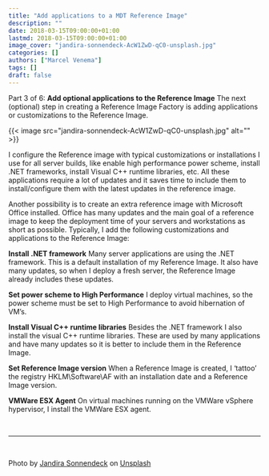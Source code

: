 ```yaml
---
title: "Add applications to a MDT Reference Image"
description: ""
date: 2018-03-15T09:00:00+01:00
lastmd: 2018-03-15T09:00:00+01:00
image_cover: "jandira-sonnendeck-AcW1ZwD-qC0-unsplash.jpg"
categories: []
authors: ["Marcel Venema"] 
tags: []
draft: false
---
```


Part 3 of 6: **Add optional applications to the Reference Image** 
The next (optional) step in creating a Reference Image Factory is adding applications or customizations to the Reference Image. 

<!--more-->
{{< image src="jandira-sonnendeck-AcW1ZwD-qC0-unsplash.jpg" alt="" >}}

I configure the Reference image with typical customizations or installations I use for all server builds, like enable high performance power scheme, install .NET frameworks, install Visual C++ runtime libraries, etc.  All these applications require a lot of updates and it saves time to include them to install/configure them with the latest updates in the reference image. 

Another possibility is to create an extra reference image with Microsoft Office installed. Office has many updates and the main goal of a reference image to keep the deployment time of your servers and workstations as short as possible. 
Typically, I add the following customizations and applications to the Reference Image:

**Install .NET framework**
Many server applications are using the .NET framework. This is a default installation of my Reference Image. It also have many updates, so when I deploy a fresh server, the Reference Image already includes these updates.

**Set power scheme to High Performance**
I deploy virtual machines, so the power scheme must be set to High Performance to avoid hibernation of VM’s.

**Install Visual C++ runtime libraries**
Besides the .NET framework I also install the visual C++ runtime libraries. These are used by many applications and have many updates so it is better to include them in the Reference Image.

**Set Reference Image version**
When a Reference Image is created, I ‘tattoo’ the registry HKLM\Software\AF with an installation date and a Reference Image version. 

**VMWare ESX Agent**
On virtual machines running on the VMWare vSphere hypervisor, I install the VMWare ESX agent. 

&nbsp;

---
&nbsp;

Photo by <a href="https://unsplash.com/@jandira_sonnendeck?utm_content=creditCopyText&utm_medium=referral&utm_source=unsplash">Jandira Sonnendeck</a> on <a href="https://unsplash.com/photos/a-close-up-of-a-disc-with-a-toothbrush-on-top-of-it-AcW1ZwD-qC0?utm_content=creditCopyText&utm_medium=referral&utm_source=unsplash">Unsplash</a>

&nbsp;
